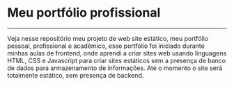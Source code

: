 <html>
    <body>
        <h1>Meu portfólio profissional</h1>
        <hr>
        <p>Veja nesse repositório meu projeto de web site estático, meu
        portfólio pessoal, profissional e acadêmico, esse portfólio foi
        iniciado durante minhas aulas de frontend, onde aprendi a criar
        sites web usando linguagens HTML, CSS e Javascript para criar 
        sites estáticos sem a presença de banco de dados para armazenamento
        de informações. Até o momento o site será totalmente estático, sem presença de backend.</p>
    </body>
</html>